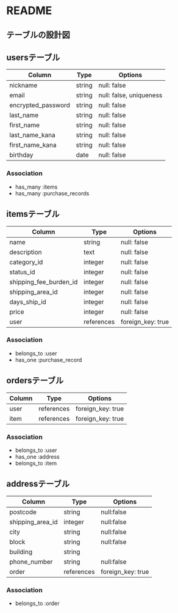 # README

## テーブルの設計図

## usersテーブル 
| Column               | Type     | Options     |
| -------------------- | -------- | ----------- |
| nickname             | string   | null: false |
| email                | string   |null: false, uniqueness |
| encrypted_password   | string   | null: false |
| last_name            | string   | null: false |
| first_name           | string   | null: false |
| last_name_kana       | string   | null: false |
| first_name_kana      | string   | null: false |
| birthday             | date     | null: false |

### Association

- has_many :items
- has_many :purchase_records

## itemsテーブル

| Column               | Type     | Options     |
| -------------------- | -------- | ----------- |
| name            | string   | null: false |
| description     | text     | null: false |
| category_id             | integer  | null: false |
| status_id          | integer  | null: false |
| shipping_fee_burden_id  | integer  | null: false |
| shipping_area_id        | integer  | null: false |
| days_ship_id            | integer  | null: false |
| price                | integer  | null: false |
| user                 | references | foreign_key: true |

### Association

- belongs_to :user
- has_one :purchase_record

## ordersテーブル

| Column               | Type    | Options     |
| -------------------- | ------- | ----------- |
| user                 | references | foreign_key: true |
| item                 | references | foreign_key: true |
### Association

- belongs_to :user
- has_one :address
- belongs_to :item


## addressテーブル

| Column               | Type   | Options     |
| -------------------- | ------ | ----------- |
| postcode             | string | null:false  |
| shipping_area_id        | integer | null:false  |
| city                 | string | null:false  |
| block                | string | null:false  |
| building             | string |             |
| phone_number         | string | null:false |
| order                | references | foreign_key: true |

### Association

- belongs_to :order